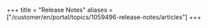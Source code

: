 +++
title = "Release Notes"
aliases = ["/customer/en/portal/topics/1059496-release-notes/articles"]
+++